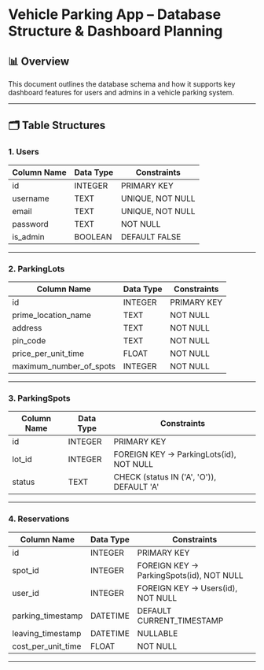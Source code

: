 # Vehicle Parking App – Database Structure & Dashboard Planning

## 📊 Overview
This document outlines the database schema and how it supports key dashboard features for users and admins in a vehicle parking system.

---

## 🗂️ Table Structures

### 1. Users
| Column Name  | Data Type | Constraints         |
|--------------|------------|---------------------|
| id           | INTEGER    | PRIMARY KEY         |
| username     | TEXT       | UNIQUE, NOT NULL    |
| email        | TEXT       | UNIQUE, NOT NULL    |
| password     | TEXT       | NOT NULL            |
| is_admin     | BOOLEAN    | DEFAULT FALSE       |

---

### 2. ParkingLots
| Column Name              | Data Type | Constraints         |
|--------------------------|------------|---------------------|
| id                       | INTEGER    | PRIMARY KEY         |
| prime_location_name      | TEXT       | NOT NULL            |
| address                  | TEXT       | NOT NULL            |
| pin_code                 | TEXT       | NOT NULL            |
| price_per_unit_time      | FLOAT      | NOT NULL            |
| maximum_number_of_spots  | INTEGER    | NOT NULL            |

---

### 3. ParkingSpots
| Column Name | Data Type | Constraints                                          |
|-------------|------------|------------------------------------------------------|
| id          | INTEGER    | PRIMARY KEY                                          |
| lot_id      | INTEGER    | FOREIGN KEY → ParkingLots(id), NOT NULL             |
| status      | TEXT       | CHECK (status IN ('A', 'O')), DEFAULT 'A'           |

---

### 4. Reservations
| Column Name        | Data Type | Constraints                                      |
|--------------------|-----------|--------------------------------------------------|
| id                 | INTEGER   | PRIMARY KEY                                     |
| spot_id            | INTEGER   | FOREIGN KEY → ParkingSpots(id), NOT NULL       |
| user_id            | INTEGER   | FOREIGN KEY → Users(id), NOT NULL              |
| parking_timestamp  | DATETIME  | DEFAULT CURRENT_TIMESTAMP                      |
| leaving_timestamp  | DATETIME  | NULLABLE                                       |
| cost_per_unit_time | FLOAT     | NOT NULL                                       |

---


